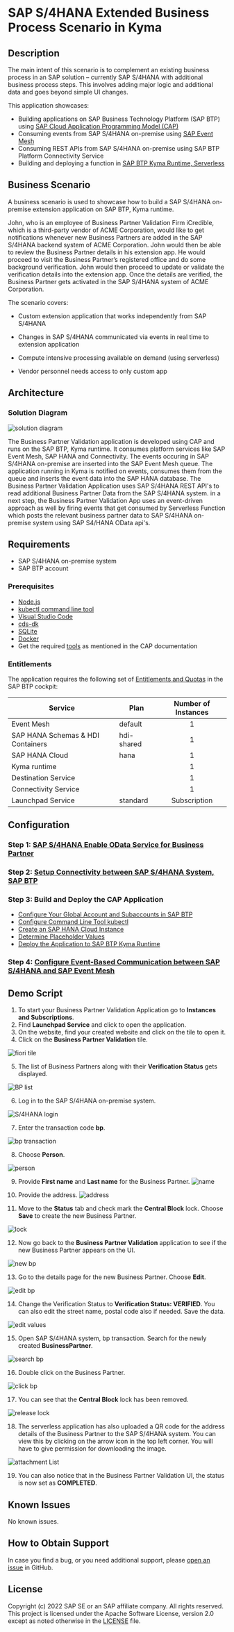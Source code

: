# SAP S/4HANA Extended Business Process Scenario in Kyma
## Description

The main intent of this scenario is to complement an existing business process in an SAP solution – currently SAP S/4HANA with additional business process steps. This involves adding major logic and additional data and goes beyond simple UI changes.

This application showcases:

- Building applications on SAP Business Technology Platform (SAP BTP) using [SAP Cloud Application Programming Model (CAP)](https://cap.cloud.sap/docs/)
- Consuming events from SAP S/4HANA on-premise using [SAP Event Mesh](https://help.sap.com/viewer/bf82e6b26456494cbdd197057c09979f/Cloud/en-US/df532e8735eb4322b00bfc7e42f84e8d.html)
- Consuming REST APIs from SAP S/4HANA on-premise using SAP BTP Platform Connectivity Service
- Building and deploying a function in [SAP BTP Kyma Runtime, Serverless](https://kyma-project.io/docs/components/serverless)

## Business Scenario

A business scenario is used to showcase how to build a SAP S/4HANA on-premise extension application on SAP BTP, Kyma runtime.

John, who is an employee of Business Partner Validation Firm iCredible, which is a third-party vendor of ACME Corporation, would like to get notifications whenever new Business Partners are added in the SAP S/4HANA backend system of ACME Corporation. John would then be able to review the Business Partner details in his extension app. He would proceed to visit the Business Partner’s registered office and do some background verification. John would then proceed to update or validate the verification details into the extension app. Once the details are verified, the Business Partner gets activated in the SAP S/4HANA system of ACME Corporation.

The scenario covers:

- Custom extension application that works independently from SAP S/4HANA

- Changes in SAP S/4HANA communicated via events in real time to extension application

- Compute intensive processing available on demand (using serverless)

- Vendor personnel needs access to only custom app

## Architecture

### Solution Diagram

![solution diagram](./documentation/images/solutionDiagram.jpg)

The Business Partner Validation application is developed using CAP and runs on the SAP BTP, Kyma runtime. It consumes platform services like SAP Event Mesh, SAP HANA and Connectivity. The events occuring in SAP S/4HANA on-premise are inserted into the SAP Event Mesh queue. The application running in Kyma is notified on events, consumes them from the queue and inserts the event data into the SAP HANA database. The Business Partner Validation Application uses SAP S/4HANA REST API's to read additional Business Partner Data from the SAP S/4HANA system. in a next step, the Business Partner Validation App uses an event-driven approach as well by firing events that get consumed by Serverless Function which posts the relevant business partner data to SAP S/4HANA on-premise system using SAP S4/HANA OData api's.

## Requirements

* SAP S/4HANA on-premise system
* SAP BTP account

### Prerequisites

* [Node.js](https://nodejs.org/en/download/)
* [kubectl command line tool]( https://kubernetes.io/docs/tasks/tools/install-kubectl-windows/)
* [Visual Studio Code](https://cap.cloud.sap/docs/get-started/in-vscode)
* [cds-dk](https://cap.cloud.sap/docs/get-started/)
* [SQLite ](https://sqlite.org/download.html)
* [Docker](https://www.docker.com/products/docker-desktop)
* Get the required [tools](https://cap.cloud.sap/docs/guides/deployment/deploy-to-kyma#prerequisites) as mentioned in the CAP documentation

### Entitlements

The application requires the following set of [Entitlements and Quotas](https://help.sap.com/products/BTP/65de2977205c403bbc107264b8eccf4b/00aa2c23479d42568b18882b1ca90d79.html?locale=en-US) in the SAP BTP cockpit:

| Service                           | Plan       | Number of Instances |
|-----------------------------------|------------|:-------------------:|
| Event Mesh                        | default    |          1          |
| SAP HANA Schemas & HDI Containers | hdi-shared |          1          |
| SAP HANA Cloud                    | hana       |          1          |
| Kyma runtime                      |            |          1          |
| Destination Service               |            |          1          |
| Connectivity Service              |            |          1          |
| Launchpad Service	               | standard	 |Subscription|

## Configuration


### Step 1: [SAP S/4HANA Enable OData Service for Business Partner](./documentation/set%20up/s4h-setup/README.md)

### Step 2: [Setup Connectivity between SAP S/4HANA System, SAP BTP](./documentation/set%20up/connectivity/README.md)

### Step 3: Build and Deploy the CAP Application
- [Configure Your Global Account and Subaccounts in SAP BTP ](configure-account/README.md)
- [Configure Command Line Tool kubectl](./documentation/set%20up/kubeconfig-setup/README.md)
- [Create an SAP HANA Cloud Instance](./documentation/set%20up/hana/README.md)
- [Determine Placeholder Values](./documentation/deploy/prepare-deployment/README.md)
- [Deploy the Application to SAP BTP Kyma Runtime](./documentation/deploy/README.md)

### Step 4: [Configure Event-Based Communication between SAP S/4HANA and SAP Event Mesh](./documentation/deploy/configure-channel/README.md)


## Demo Script
   
1. To start your Business Partner Validation Application go to **Instances and Subscriptions**.
2. Find **Launchpad Service** and click to open the application.
3. On the website, find your created website and click on the tile to open it.
4. Click on the **Business Partner Validation** tile.

![fiori tile](./documentation/images/fioriLaunchpad.JPG)

5. The list of Business Partners along with their **Verification Status** gets displayed. 

![BP list](./documentation/images/BPListView.JPG)

6. Log in to the SAP S/4HANA on-premise system.

![S/4HANA login](./documentation/images/GuiLogin.JPG)

7. Enter the transaction code **bp**.

![bp transaction](./documentation/images/BPtransaction.JPG)

8. Choose **Person**.

![person](./documentation/images/person.png)

9. Provide **First name** and **Last name** for the Business Partner.
![name](./documentation/images/name.png)

10. Provide the address.
![address](./documentation/images/bpaddress.png)

11. Move to the **Status** tab and check mark the **Central Block** lock. Choose **Save** to create the new Business Partner. 

![lock](./documentation/images/lock.png)

12. Now go back to the **Business Partner Validation** application to see if the new Business Partner appears on the UI.

![new bp](./documentation/images/bpNew.png)

13. Go to the details page for the new Business Partner. Choose **Edit**.

![edit bp](./documentation/images/editBP.png)

14. Change the Verification Status to **Verification Status: VERIFIED**. You can also edit the street name, postal code also if needed. Save the data. 

![edit values](./documentation/images/editValue.png)

15. Open SAP S/4HANA system, bp transaction. Search for the newly created **BusinessPartner**.

![search bp](./documentation/images/searchBP.png)

16. Double click on the Business Partner.

![click bp](./documentation/images/clickBP.png)

17. You can see that the **Central Block** lock has been removed. 

![release lock](./documentation/images/releasedLock.png)

18. The serverless application has also uploaded a QR code for the address details of the Business Partner to the SAP S/4HANA system. 
You can view this by clicking on the arrow icon in the top left corner. You will have to give permission for downloading the image. 

![attachment List](./documentation/images/attachmentList.png)

19. You can also notice that in the Business Partner Validation UI, the status is now set as **COMPLETED**.


## Known Issues

No known issues.

## How to Obtain Support

In case you find a bug, or you need additional support, please [open an issue](https://github.com/SAP-samples/cloud-extension-s4hana-business-process/issues/new) in GitHub.

## License

Copyright (c) 2022 SAP SE or an SAP affiliate company. All rights reserved. This project is licensed under the Apache Software License, version 2.0 except as noted otherwise in the [LICENSE](LICENSES/Apache-2.0.txt) file.
